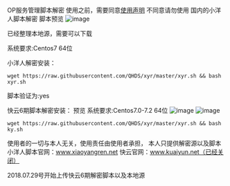 OP服务管理脚本解密
使用之前，需要同意[使用声明](https://github.com/QHDS/xyr/blob/master/xyr/%E5%85%8D%E8%B4%A3%E5%A3%B0%E6%98%8E.md) 
不同意请勿使用
国内的小洋人脚本解密
脚本预览
![image](https://github.com/QHDS/xyr/blob/master/images/1.png)

已经整理本地源，需要可以下载

系统要求:Centos7 64位

小洋人解密安装：

`wget https://raw.githubusercontent.com/QHDS/xyr/master/xyr.sh && bash xyr.sh`

脚本验证为:yes

快云6期脚本解密安装：
预览
系统要求:Centos7.0-7.2 64位
![image](https://github.com/QHDS/xyr/blob/master/images/ky.png)
![image](https://github.com/QHDS/xyr/blob/master/images/ky2.png)

`wget https://raw.githubusercontent.com/QHDS/xyr/master/xyr.sh && bash ky.sh`



使用者的一切与本人无关，使用责任由使用者承担，
本人只提供解密源以及脚本
小洋人脚本官网：www.xiaoyangren.net
快云官网：www.kuaiyun.net（已经关闭）


2018.07.29号开始上传快云6期解密脚本以及本地源

